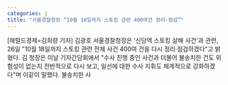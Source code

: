 ```yaml
---
categories: j
title: "서울경찰청장 “10월 18일까지 스토킹 관련 400여건 정리·점검”"
---
```

[헤럴드경제=김희량 기자] 김광호 서울경찰청장은 &#039;신당역 스토킹 살해 사건&#039;과 관련, 26일 "10월 18일까지 스토킹 관련 전체 사건 400여 건을 다시 정리&middot;점검하겠다"고 밝혔다.   김 청장은 이날 기자간담회에서 "수사 진행 중인 사건과 더불어 불송치한 건도 위험성이 없는지 전반적으로 다시 보고, 일선에 대한 수사 지휘도 체계적으로 강화하겠다"며 이같이 말했다. 불송치한 사